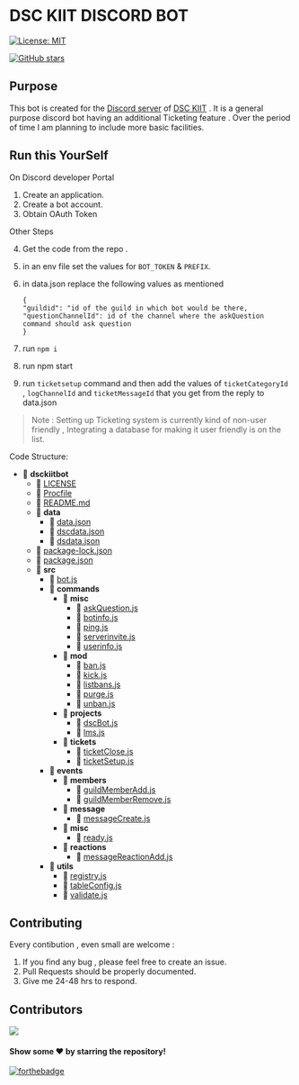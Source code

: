 # DSC KIIT DISCORD BOT

[![License: MIT](https://img.shields.io/badge/License-MIT-yellow.svg)](https://opensource.org/licenses/MIT)

[![GitHub stars](https://img.shields.io/github/stars/amanv8060/dsckiitbot.svg?style=social&label=Star&maxAge=2592000)](https://GitHub.com/amanv8060/dsckiitbot/stargazers/)

## Purpose

This bot is created for the [Discord server](https://discord.gg/NAyQZpq7GM) of [DSC KIIT](https://dsckiit.in) . It is a general purpose discord bot having an additional Ticketing feature . Over the period of time I am planning to include more basic facilities.

## Run this YourSelf

On Discord developer Portal

1.  Create an application.
2.  Create a bot account.
3.  Obtain OAuth Token

Other Steps

4.  Get the code from the repo .
5.  in an env file set the values for `BOT_TOKEN` & `PREFIX`.
6.  in data.json replace the following values as mentioned

        {
        "guildid": "id of the guild in which bot would be there,
        "questionChannelId": id of the channel where the askQuestion command should ask question
        }

7.  run `npm i`
8.  run npm start
9.  run `ticketsetup` command and then add the values of `ticketCategoryId` , `logChannelId` and `ticketMessageId` that you get from the reply to data.json

> Note : Setting up Ticketing system is currently kind of non-user friendly , Integrating a database for making it user friendly is on the list.

Code Structure: 

- 📂 __dsckiitbot__
   - 📄 [LICENSE](LICENSE)
   - 📄 [Procfile](Procfile)
   - 📄 [README.md](README.md)
   - 📂 __data__
     - 📄 [data.json](data/data.json)
     - 📄 [dscdata.json](data/dscdata.json)
     - 📄 [dsdata.json](data/dsdata.json)
   - 📄 [package\-lock.json](package-lock.json)
   - 📄 [package.json](package.json)
   - 📂 __src__
     - 📄 [bot.js](src/bot.js)
     - 📂 __commands__
       - 📂 __misc__
         - 📄 [askQuestion.js](src/commands/misc/askQuestion.js)
         - 📄 [botinfo.js](src/commands/misc/botinfo.js)
         - 📄 [ping.js](src/commands/misc/ping.js)
         - 📄 [serverinvite.js](src/commands/misc/serverinvite.js)
         - 📄 [userinfo.js](src/commands/misc/userinfo.js)
       - 📂 __mod__
         - 📄 [ban.js](src/commands/mod/ban.js)
         - 📄 [kick.js](src/commands/mod/kick.js)
         - 📄 [listbans.js](src/commands/mod/listbans.js)
         - 📄 [purge.js](src/commands/mod/purge.js)
         - 📄 [unban.js](src/commands/mod/unban.js)
       - 📂 __projects__
         - 📄 [dscBot.js](src/commands/projects/dscBot.js)
         - 📄 [lms.js](src/commands/projects/lms.js)
       - 📂 __tickets__
         - 📄 [ticketClose.js](src/commands/tickets/ticketClose.js)
         - 📄 [ticketSetup.js](src/commands/tickets/ticketSetup.js)
     - 📂 __events__
       - 📂 __members__
         - 📄 [guildMemberAdd.js](src/events/members/guildMemberAdd.js)
         - 📄 [guildMemberRemove.js](src/events/members/guildMemberRemove.js)
       - 📂 __message__
         - 📄 [messageCreate.js](src/events/message/messageCreate.js)
       - 📂 __misc__
         - 📄 [ready.js](src/events/misc/ready.js)
       - 📂 __reactions__
         - 📄 [messageReactionAdd.js](src/events/reactions/messageReactionAdd.js)
     - 📂 __utils__
       - 📄 [registry.js](src/utils/registry.js)
       - 📄 [tableConfig.js](src/utils/tableConfig.js)
       - 📄 [validate.js](src/utils/validate.js)


## Contributing

Every contibution , even small are welcome : 

1. If you find any bug , please feel free to create an issue.
2. Pull Requests should be properly documented.
3. Give me 24-48 hrs to respond.

## Contributors

<a href="https://github.com/amanv8060/dsckiitbot/graphs/contributors">
  <img src="https://contrib.rocks/image?repo=amanv8060/dsckiitbot" />
</a>

#### Show some ❤️ by starring the repository!

[![forthebadge](https://forthebadge.com/images/badges/made-with-javascript.svg)](https://forthebadge.com)
